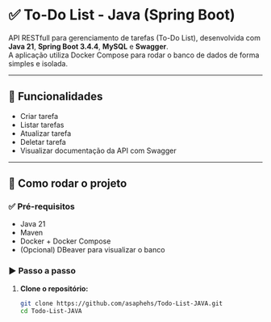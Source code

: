 # ✅ To-Do List - Java (Spring Boot)

API RESTfull para gerenciamento de tarefas (To-Do List), desenvolvida com **Java 21**, **Spring Boot 3.4.4**, **MySQL** e **Swagger**.  
A aplicação utiliza Docker Compose para rodar o banco de dados de forma simples e isolada.

---

## 📌 Funcionalidades

- Criar tarefa
- Listar tarefas
- Atualizar tarefa
- Deletar tarefa
- Visualizar documentação da API com Swagger

---

## 🚀 Como rodar o projeto

### ✅ Pré-requisitos

- Java 21
- Maven
- Docker + Docker Compose
- (Opcional) DBeaver para visualizar o banco

### ▶️ Passo a passo

1. **Clone o repositório:**
   ```bash
   git clone https://github.com/asaphehs/Todo-List-JAVA.git
   cd Todo-List-JAVA
